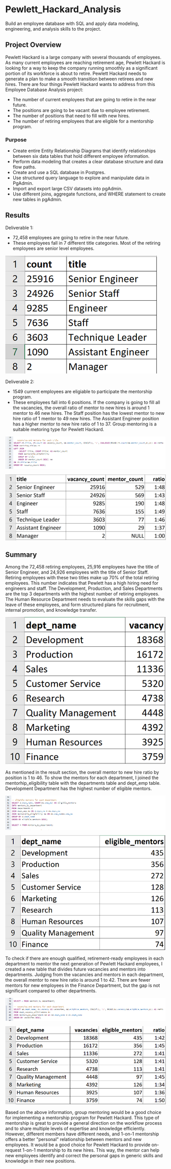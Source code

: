 # Pewlett_Hackard_Analysis
Build an employee database with SQL and apply data modeling, engineering, and analysis skills to the project. 

## Project Overview
Pewlett Hackard is a large company with several thousands of employees. As many current employees are reaching retirement age, Pewlett Hackard is looking for a way to keep the company running smoothly as a significant portion of its workforce is about to retire. Pewlett Hackard needs to generate a plan to make a smooth transition between retirees and new hires.
There are four things Pewlett Hackard wants to address from this Employee Database Analysis project:
- The number of current employees that are going to retire in the near future. 
- The positions are going to be vacant due to employee retirement. 
- The number of positions that need to fill with new hires.
- The number of retiring employees that are eligible for a mentorship program.

### Purpose
- Create entire Entity Relationship Diagrams that identify relationships between six data tables that hold different employee information. 
- Perform data modeling that creates a clear database structure and data flow paths.
- Create and use a SQL database in Postgres.
- Use structured query language to explore and manipulate data in PgAdmin.
- Import and export large CSV datasets into pgAdmin.
- Use different joins, aggregate functions, and WHERE statement to create new tables in pgAdmin.

## Results

Deliverable 1:
- 72,458 employees are going to retire in the near future. 
- These employees fall in 7 different title categories. Most of the retiring employees are senior level employees. 

![retiring_title](https://github.com/Wuyang080510/Pewlett_Hackard_Analysis/blob/main/Images/retiring_titles.png)

Deliverable 2:
- 1549 current employees are eligiable to participate the mentorship program.
- These employees fall into 6 positions. If the company is going to fill all the vacancies, the overall ratio of mentor to new hires is around 1 mentor to 46 new hires. The Staff position has the lowest mentor to new hire ratio of 1 mentor to 49 new hires. The Assistant Engineer position has a higher mentor to new hire ratio of 1 to 37. Group mentoring is a suitable metoring type for Pewlett Hackard. 

![mentor_vacancies_ratio_by_title_query](https://github.com/Wuyang080510/Pewlett_Hackard_Analysis/blob/main/Images/metor%20to%20vacancies%20ratio%20by%20title%20query%20.png)

![mentor_to_vacancy_by_title](https://github.com/Wuyang080510/Pewlett_Hackard_Analysis/blob/main/Images/mentor_to_vacancy_by_title.png)

## Summary 
Among the 72,458 retiring employees, 25,916 employees have the title of Senior Engineer, and 24,926 employees with the title of Senior Staff. Retiring employees with these two titles make up 70% of the total retiring employees. This number indicates that Pewlett has a high hiring need for engineers and staff. The Development, Production, and Sales Departments are the top 3 departments with the highest number of retiring employees. The Human Resource Department needs to evaluate the skills gaps with the leave of these employees, and form structured plans for recruitment, internal promotion, and knowledge transfer.

![future_retirees_by_department](https://github.com/Wuyang080510/Pewlett_Hackard_Analysis/blob/main/Images/Vacancies%20by%20department.png)

As mentioned in the result section, the overall mentor to new hire ratio by position is 1 to 46. 
To show the mentors for each department, I joined the mentorhip_eligibility table with the departments table and dept_emp table. Development Department has the highest number of eligible mentors. 

![mentors by department query](https://github.com/Wuyang080510/Pewlett_Hackard_Analysis/blob/main/Images/eligible%20mentors%20for%20each%20department%20query.png)

![mentors_by_department](https://github.com/Wuyang080510/Pewlett_Hackard_Analysis/blob/main/Images/eligibille%20mentors%20by%20department.png)

To check if there are enough qualified, retirement-ready employees in each department to mentor the next generation of Pewlett Hackard employees, I created a new table that divides future vacancies and mentors into departments. Judging from the vacancies and mentors in each department, the overall mentor to new hire ratio is around 1 to 42. There are fewer mentors for new employees in the Finance Department, but the gap is not significant compared to other departments.  

![mentor to vacancies ratio by department query](https://github.com/Wuyang080510/Pewlett_Hackard_Analysis/blob/main/Images/mentor%20to%20vacancies%20ratio%20by%20department%20query.png)

![vacancy_mentor_ratio_by_department](https://github.com/Wuyang080510/Pewlett_Hackard_Analysis/blob/main/Images/mentor%20to%20vacancies%20ratio%20by%20department.png)

Based on the above information, group mentoring would be a good choice for implementing a mentorship program for Pewlett Hackard. This type of mentorship is great to provide a general direction on the workflow process and to share multiple levels of expertise and knowledge efficiently. However, different members have different needs, and 1-on-1 mentorship offers a better "personal" relationship between mentors and new employees. It would be a good choice for Pewlett Hackard to provide on-request 1-on-1 mentorship to its new hires. This way, the mentor can help new employees identify and correct the personal gaps in generic skills and knowledge in their new positions.  
